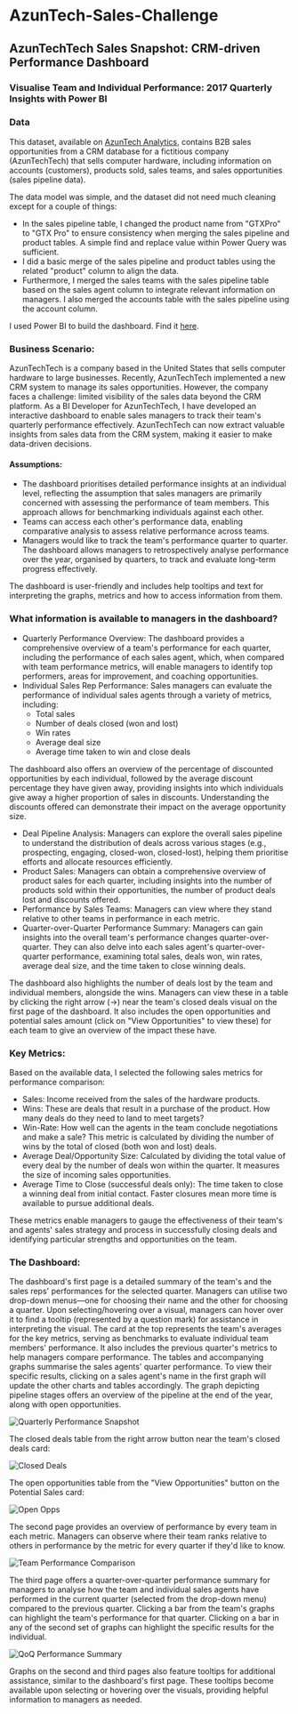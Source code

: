 # AzunTech-Sales-Challenge


## AzunTechTech Sales Snapshot: CRM-driven Performance Dashboard
### Visualise Team and Individual Performance: 2017 Quarterly Insights with Power BI

### Data
This dataset, available on [AzunTech Analytics](https://AzunTechanalytics.io/data-playground), contains B2B sales opportunities from a CRM database for a fictitious company (AzunTechTech) that sells computer hardware, including information on accounts (customers), products sold, sales teams, and sales opportunities (sales pipeline data).

The data model was simple, and the dataset did not need much cleaning except for a couple of things:
- In the sales pipeline table, I changed the product name from "GTXPro" to "GTX Pro" to ensure consistency when merging the sales pipeline and product tables. A simple find and replace value within Power Query was sufficient. 
- I did a basic merge of the sales pipeline and product tables using the related "product" column to align the data.
- Furthermore,  I merged the sales teams with the sales pipeline table based on the sales agent column to integrate relevant information on managers. I also merged the accounts table with the sales pipeline using the account column.

I used Power BI to build the dashboard. Find it [here](https://github.com/umasreeakula/AzunTech-Sales-Challenge/blob/main/AzunTechTech%20-%20Quarterly%20Sales%20Team%20Performance.pbix).

### Business Scenario:
AzunTechTech is a company based in the United States that sells computer hardware to large businesses. Recently, AzunTechTech implemented a new CRM system to manage its sales opportunities. However, the company faces a challenge: limited visibility of the sales data beyond the CRM platform.
As a BI Developer for AzunTechTech, I have developed an interactive dashboard to enable sales managers to track their team's quarterly performance effectively. AzunTechTech can now extract valuable insights from sales data from the CRM system, making it easier to make data-driven decisions.

#### Assumptions:
- The dashboard prioritises detailed performance insights at an individual level, reflecting the assumption that sales managers are primarily concerned with assessing the performance of team members. This approach allows for benchmarking individuals against each other.
- Teams can access each other's performance data, enabling comparative analysis to assess relative performance across teams.
- Managers would like to track the team's performance quarter to quarter. The dashboard allows managers to retrospectively analyse performance over the year, organised by quarters, to track and evaluate long-term progress effectively.

The dashboard is user-friendly and includes help tooltips and text for interpreting the graphs, metrics and how to access information from them.

### What information is available to managers in the dashboard?
- Quarterly Performance Overview: The dashboard provides a comprehensive overview of a team's performance for each quarter, including the performance of each sales agent, which, when compared with team performance metrics, will enable managers to identify top performers, areas for improvement, and coaching opportunities.
- Individual Sales Rep Performance: Sales managers can evaluate the performance of individual sales agents through a variety of metrics, including:
	- Total sales
	- Number of deals closed (won and lost)
	- Win rates
	- Average deal size
	- Average time taken to win and close deals
 
The dashboard also offers an overview of the percentage of discounted opportunities by each individual, followed by the average discount percentage they have given away, providing insights into which individuals give away a higher proportion of sales in discounts. Understanding the discounts offered can demonstrate their impact on the average opportunity size.

- Deal Pipeline Analysis: Managers can explore the overall sales pipeline to understand the distribution of deals across various stages (e.g., prospecting, engaging, closed-won, closed-lost), helping them prioritise efforts and allocate resources efficiently.
- Product Sales: Managers can obtain a comprehensive overview of product sales for each quarter, including insights into the number of products sold within their opportunities, the number of product deals lost and discounts offered.
- Performance by Sales Teams: Managers can view where they stand relative to other teams in performance in each metric.
- Quarter-over-Quarter Performance Summary: Managers can gain insights into the overall team's performance changes quarter-over-quarter. They can also delve into each sales agent's quarter-over-quarter performance, examining total sales, deals won, win rates, average deal size, and the time taken to close winning deals. 

The dashboard also highlights the number of deals lost by the team and individual members, alongside the wins. Managers can view these in a table by clicking the right arrow (->) near the team's closed deals visual on the first page of the dashboard. It also includes the open opportunities and potential sales amount (click on "View Opportunities" to view these) for each team to give an overview of the impact these have.

### Key Metrics:
Based on the available data, I selected the following sales metrics for performance comparison:
- Sales: Income received from the sales of the hardware products.
- Wins: These are deals that result in a purchase of the product. How many deals do they need to land to meet targets?
- Win-Rate: How well can the agents in the team conclude negotiations and make a sale? This metric is calculated by dividing the number of wins by the total of closed (both won and lost) deals.
- Average Deal/Opportunity Size: Calculated by dividing the total value of every deal by the number of deals won within the quarter. It measures the size of incoming sales opportunities.
- Average Time to Close (successful deals only): The time taken to close a winning deal from initial contact. Faster closures mean more time is available to pursue additional deals.

These metrics enable managers to gauge the effectiveness of their team's and agents' sales strategy and process in successfully closing deals and identifying particular strengths and opportunities on the team.

### The Dashboard:
The dashboard's first page is a detailed summary of the team's and the sales reps' performances for the selected quarter. Managers can utilise two drop-down menus—one for choosing their name and the other for choosing a quarter. Upon selecting/hovering over a visual, managers can hover over it to find a tooltip (represented by a question mark) for assistance in interpreting the visual.
The card at the top represents the team's averages for the key metrics, serving as benchmarks to evaluate individual team members' performance. It also includes the previous quarter's metrics to help managers compare performance. The tables and accompanying graphs summarise the sales agents' quarter performance. To view their specific results, clicking on a sales agent's name in the first graph will update the other charts and tables accordingly.
The graph depicting pipeline stages offers an overview of the pipeline at the end of the year, along with open opportunities.

![Quarterly Performance Snapshot](https://github.com/umasreeakula/AzunTech-Sales-Challenge/assets/163797397/b43a8ff9-14f0-4105-b3bc-b9c75942fb1c)

The closed deals table from the right arrow button near the team's closed deals card:

![Closed Deals](https://github.com/umasreeakula/AzunTech-Sales-Challenge/assets/163797397/c34d89f7-682a-4cc4-b349-f0ac9cdd9a51)

The open opportunities table from the "View Opportunities" button on the Potential Sales card:

![Open Opps](https://github.com/umasreeakula/AzunTech-Sales-Challenge/assets/163797397/b30595a8-665d-40f3-83ab-7a18483fbeed)

The second page provides an overview of performance by every team in each metric. Managers can observe where their team ranks relative to others in performance by the metric for every quarter if they'd like to know.

![Team Performance Comparison](https://github.com/umasreeakula/AzunTech-Sales-Challenge/assets/163797397/e97f8234-f2e1-4f45-9597-ae85fb8c6932)

The third page offers a quarter-over-quarter performance summary for managers to analyse how the team and individual sales agents have performed in the current quarter (selected from the drop-down menu) compared to the previous quarter. Clicking a bar from the team's graphs can highlight the team's performance for that quarter. Clicking on a bar in any of the second set of graphs can highlight the specific results for the individual. 

![QoQ Performance Summary](https://github.com/umasreeakula/AzunTech-Sales-Challenge/assets/163797397/28762c5d-cc07-4477-852c-7eab8340f154)

Graphs on the second and third pages also feature tooltips for additional assistance, similar to the dashboard's first page. These tooltips become available upon selecting or hovering over the visuals, providing helpful information to managers as needed.
